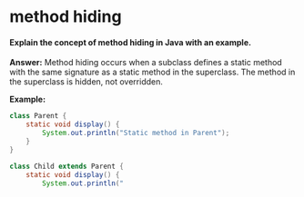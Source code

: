 # method hiding

#### Explain the concept of method hiding in Java with an example.

**Answer:** Method hiding occurs when a subclass defines a static method with the same signature as a static method in the superclass. The method in the superclass is hidden, not overridden.

**Example:**

```java
class Parent {
    static void display() {
        System.out.println("Static method in Parent");
    }
}

class Child extends Parent {
    static void display() {
        System.out.println("
```
